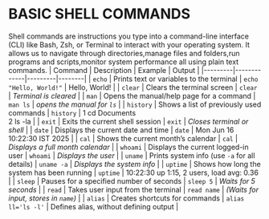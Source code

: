 # BASIC SHELL COMMANDS
Shell commands are instructions you type into a command-line interface (CLI) like Bash, Zsh, or Terminal to interact with your operating system. It allows us to navigate through directories,manage files and folders,run programs and scripts,monitor system performance all using plain text commands.
| Command | Description | Example | Output |
|---------|-------------|---------|--------|
| `echo` | Prints text or variables to the terminal | `echo "Hello, World!"` | Hello, World! |
| `clear` | Clears the terminal screen | `clear` | *Terminal is cleared* |
| `man` | Opens the manual/help page for a command | `man ls` | *opens the manual for `ls`* |
| `history` | Shows a list of previously used commands | `history` | 1  cd Documents <br> 2  ls -la |
| `exit` | Exits the current shell session | `exit` | *Closes terminal or shell* |
| `date` | Displays the current date and time | `date` | Mon Jun 16 10:22:30 IST 2025 |
| `cal` | Shows the current month’s calendar | `cal` | *Displays a full month calendar* |
| `whoami` | Displays the current logged-in user | `whoami` | *Displays the user* |
| `uname` | Prints system info (use `-a` for all details) | `uname -a` | *Displays the system info* |
| `uptime` | Shows how long the system has been running | `uptime` | 10:22:30 up 1:15, 2 users, load avg: 0.36 |
| `sleep` | Pauses for a specified number of seconds | `sleep 5` | *Waits for 5 seconds* |
| `read` | Takes user input from the terminal | `read name` | *(Waits for input, stores in `name`)* |
| `alias` | Creates shortcuts for commands | `alias ll='ls -l'` | Defines alias, without defining output |
